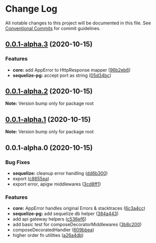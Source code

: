 # Change Log

All notable changes to this project will be documented in this file.
See [Conventional Commits](https://conventionalcommits.org) for commit guidelines.

## [0.0.1-alpha.3](https://github.com/jaystack/aws-serverless-helpers/compare/v0.0.1-alpha.2...v0.0.1-alpha.3) (2020-10-15)


### Features

* **core:** add AppError to HttpResponse mapper ([96b2eb6](https://github.com/jaystack/aws-serverless-helpers/commit/96b2eb67556b91501074ace60d89172b1d076bde))
* **sequelize-pg:** accept port as string ([05d34bc](https://github.com/jaystack/aws-serverless-helpers/commit/05d34bcc68d8d9ff79aa218a2a9fe44c86991e57))





## [0.0.1-alpha.2](https://github.com/jaystack/aws-serverless-helpers/compare/v0.0.1-alpha.1...v0.0.1-alpha.2) (2020-10-15)

**Note:** Version bump only for package root





## [0.0.1-alpha.1](https://github.com/jaystack/aws-serverless-helpers/compare/v0.0.1-alpha.0...v0.0.1-alpha.1) (2020-10-15)

**Note:** Version bump only for package root





## 0.0.1-alpha.0 (2020-10-15)


### Bug Fixes

* **sequelize:** cleanup error handling ([dd6b300](https://github.com/jaystack/aws-serverless-helpers/commit/dd6b300e622c21f8f60750377eb2b7ec15564262))
* export ([c8655ea](https://github.com/jaystack/aws-serverless-helpers/commit/c8655ea7203f2c8829d7d033413f23fa1994108c))
* export error, apigw middlewares ([3cd8ff1](https://github.com/jaystack/aws-serverless-helpers/commit/3cd8ff14819bbdd98d58daa5bc0bf6937a4f88d8))


### Features

* **core:** AppError handles original Errors & stacktraces ([6c3a4cc](https://github.com/jaystack/aws-serverless-helpers/commit/6c3a4cc494bd9fb66c08a313ecda4bc97652fdc5))
* **sequelize-pg:** add sequelize db helper ([384a443](https://github.com/jaystack/aws-serverless-helpers/commit/384a4437834d94b4e64a498f5ed4250a5fe0325e))
* add api gateway helpers ([c536ef6](https://github.com/jaystack/aws-serverless-helpers/commit/c536ef6d44dcbaa181fb7767ec61245767cefdaf))
* add basic test for composeDecoratorMiddlewares ([3b8c200](https://github.com/jaystack/aws-serverless-helpers/commit/3b8c200c2f24b46be60217d5273a6d78913c01c8))
* composeDecoratedHandler ([609bbea](https://github.com/jaystack/aws-serverless-helpers/commit/609bbea0ec3f3fc08922a3317de5ae5daae6b37f))
* higher order fn utilities ([a26a4db](https://github.com/jaystack/aws-serverless-helpers/commit/a26a4db7c586a5e8bfd8e1b16fdd8f1152f531a2))
